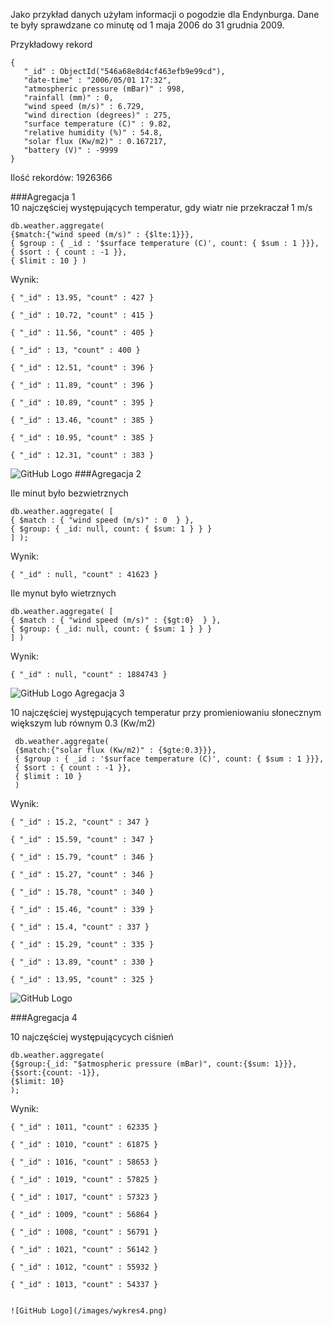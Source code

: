  Jako przykład danych użyłam informacji o pogodzie dla Endynburga. Dane te były sprawdzane co minutę od 1 maja 2006 do 31 grudnia 2009.    
 
 Przykładowy rekord  
 ```
 {
	"_id" : ObjectId("546a68e8d4cf463efb9e99cd"),
	"date-time" : "2006/05/01 17:32",
	"atmospheric pressure (mBar)" : 998,
	"rainfall (mm)" : 0,
	"wind speed (m/s)" : 6.729,
	"wind direction (degrees)" : 275,
	"surface temperature (C)" : 9.82,
	"relative humidity (%)" : 54.8,
	"solar flux (Kw/m2)" : 0.167217,
	"battery (V)" : -9999
}
````
Ilość rekordów: 1926366  


###Agregacja 1  
10 najczęściej występujących temperatur, gdy wiatr nie przekraczał 1 m/s
````
db.weather.aggregate(    
{$match:{"wind speed (m/s)" : {$lte:1}}},   
{ $group : { _id : '$surface temperature (C)', count: { $sum : 1 }}},     
{ $sort : { count : -1 }},     
{ $limit : 10 } )

````
Wynik:
````
{ "_id" : 13.95, "count" : 427 }  

{ "_id" : 10.72, "count" : 415 }  

{ "_id" : 11.56, "count" : 405 }  

{ "_id" : 13, "count" : 400 }  
 
{ "_id" : 12.51, "count" : 396 }  

{ "_id" : 11.89, "count" : 396 }  

{ "_id" : 10.89, "count" : 395 }  

{ "_id" : 13.46, "count" : 385 }  

{ "_id" : 10.95, "count" : 385 }  

{ "_id" : 12.31, "count" : 383 }  
````
  
  
![GitHub Logo](/images/wykres1.png)
###Agregacja 2  

Ile minut było bezwietrznych
````
db.weather.aggregate( [   
{ $match : { "wind speed (m/s)" : 0  } },   
{ $group: { _id: null, count: { $sum: 1 } } }   
] );
````
Wynik:
```
{ "_id" : null, "count" : 41623 }
```
Ile mynut było wietrznych
````
db.weather.aggregate( [   
{ $match : { "wind speed (m/s)" : {$gt:0}  } },   
{ $group: { _id: null, count: { $sum: 1 } } }   
] )
````
Wynik:
````
{ "_id" : null, "count" : 1884743 }
````
![GitHub Logo](/images/wykres2.png)
Agregacja 3  

10 najczęściej występujących temperatur przy promieniowaniu słonecznym większym lub równym 0.3 (Kw/m2)
```
 db.weather.aggregate(    
 {$match:{"solar flux (Kw/m2)" : {$gte:0.3}}},   
 { $group : { _id : '$surface temperature (C)', count: { $sum : 1 }}},     
 { $sort : { count : -1 }},     
 { $limit : 10 }   
 )
 ```
 Wynik:
 ````
{ "_id" : 15.2, "count" : 347 }  

{ "_id" : 15.59, "count" : 347 }  

{ "_id" : 15.79, "count" : 346 }  

{ "_id" : 15.27, "count" : 346 }  

{ "_id" : 15.78, "count" : 340 }  

{ "_id" : 15.46, "count" : 339 }  

{ "_id" : 15.4, "count" : 337 }  

{ "_id" : 15.29, "count" : 335 }  

{ "_id" : 13.89, "count" : 330 }  

{ "_id" : 13.95, "count" : 325 }
````
  
  ![GitHub Logo](/images/wykres3.png)  
  
###Agregacja 4  

10 najczęściej występującycych ciśnień
````
db.weather.aggregate(  
{$group:{_id: "$atmospheric pressure (mBar)", count:{$sum: 1}}},  
{$sort:{count: -1}},  
{$limit: 10}  
);
````
Wynik:
````
{ "_id" : 1011, "count" : 62335 }  

{ "_id" : 1010, "count" : 61875 }  

{ "_id" : 1016, "count" : 58653 }  

{ "_id" : 1019, "count" : 57825 }  

{ "_id" : 1017, "count" : 57323 }  

{ "_id" : 1009, "count" : 56864 }  

{ "_id" : 1008, "count" : 56791 }  

{ "_id" : 1021, "count" : 56142 }  

{ "_id" : 1012, "count" : 55932 }  

{ "_id" : 1013, "count" : 54337 }  


![GitHub Logo](/images/wykres4.png)

````
